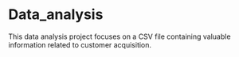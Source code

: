# Data_analysis
This data analysis project focuses on a CSV file containing valuable information related to customer acquisition. 
